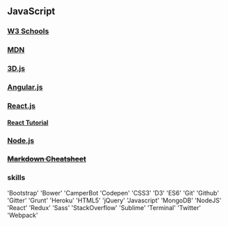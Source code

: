 ## JavaScript

### [W3 Schools](http://www.w3schools.com/js/)
### [MDN](https://developer.mozilla.org/en-US/docs/Web/JavaScript)

### [3D.js](https://www.d3.io/)

### [Angular.js](https://angularjs.org/)

### [React.js](https://facebook.github.io/react/)
#### [React Tutorial](https://facebook.github.io/react/tutorial/tutorial.html)

### [Node.js](https://nodejs.org/)

### ~~[Markdown Cheatsheet](markdown-cheatsheet.md)~~

### skills 
  'Bootstrap'
	'Bower'
	'CamperBot
	'Codepen'
	'CSS3'
	'D3'
	'ES6'
	'Git'
	'Github'
	'Gitter'
	'Grunt'
	'Heroku'
	'HTML5'
	'jQuery'
	'Javascript'
	'MongoDB'
	'NodeJS'
	'React'
	'Redux'
	'Sass'
	'StackOverflow'
	'Sublime'
	'Terminal'
	'Twitter'
	'Webpack'
